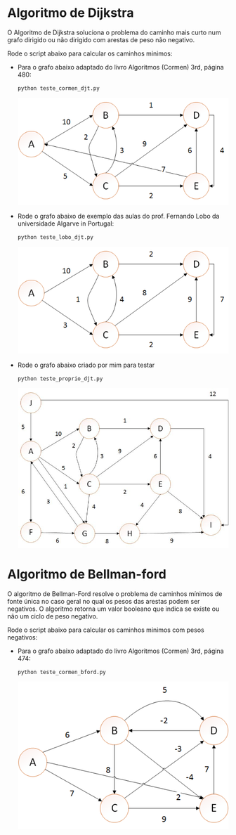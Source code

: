 # Algoritmo de Dijkstra

O Algoritmo de Dijkstra soluciona o problema do caminho mais curto num grafo dirigido ou não dirigido com arestas de peso não negativo.

Rode o script abaixo para calcular os caminhos minimos:

* Para o grafo abaixo adaptado do livro Algoritmos (Cormen) 3rd, página 480:

    ```
    python teste_cormen_djt.py
    ```
    ![Grafo adptado Comern](https://raw.githubusercontent.com/dedeco/dijkstra-bellman-ford/master/grafos-imagens/teste_cormen_djt.png)

* Rode o grafo abaixo de exemplo das aulas do prof. Fernando Lobo da universidade Algarve in Portugal:

    ```
    python teste_lobo_djt.py
    ```
    ![Grafo lobo](https://raw.githubusercontent.com/dedeco/dijkstra-bellman-ford/master/grafos-imagens/teste_lobo_djt.png)

* Rode o grafo abaixo criado por mim para testar 
    ```
    python teste_proprio_djt.py
    ```
    ![Grafo próprio](https://github.com/dedeco/dijkstra-bellman-ford/blob/master/grafos-imagens/teste_proprio_djt.png?raw=true)


# Algoritmo de Bellman-ford

O algoritmo de Bellman-Ford resolve o problema de caminhos mínimos de fonte única no caso geral no qual os pesos das arestas podem ser negativos. O algoritmo retorna um valor booleano que indica se existe ou não um ciclo de peso negativo.

Rode o script abaixo para calcular os caminhos minimos com pesos negativos:

* Para o grafo abaixo adaptado do livro Algoritmos (Cormen) 3rd, página 474:

    ```
    python teste_cormen_bford.py
    ```
    ![Grafo adptado Comern](https://raw.githubusercontent.com/dedeco/dijkstra-bellman-ford/master/grafos-imagens/teste_cormen_bford.png)
